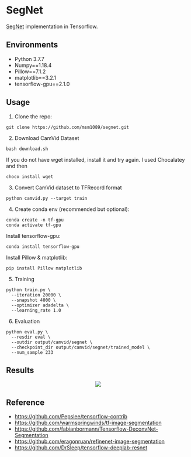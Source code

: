 # SegNet
[SegNet](http://mi.eng.cam.ac.uk/projects/segnet/) implementation in Tensorflow.

## Environments
- Python 3.7.7
- Numpy==1.18.4
- Pillow==7.1.2
- matplotlib==3.2.1
- tensorflow-gpu==2.1.0


## Usage  
1.	Clone the repo:
```
git clone https://github.com/msm1089/segnet.git
```

2. Download CamVid Dataset
```
bash download.sh
```
 If you do not have wget installed, install it and try again. I used Chocalatey and then
```
choco install wget
```

3. Convert CamVid dataset to TFRecord format
```
python camvid.py --target train
```

4. Create conda env (recommended but optional):
```
conda create -n tf-gpu
conda activate tf-gpu
```

 Install tensorflow-gpu:
```
conda install tensorflow-gpu
```

 Install Pillow & matplotlib:
```
pip install Pillow matplotlib
```

5. Training
```
python train.py \
  --iteration 20000 \
  --snapshot 4000 \
  --optimizer adadelta \
  --learning_rate 1.0
```

6. Evaluation
```
python eval.py \
  --resdir eval \
  --outdir output/camvid/segnet \
  --checkpoint_dir output/camvid/segnet/trained_model \
  --num_sample 233
```


## Results
<div align="center">
<img src="images/1.png">
</div>


## Reference
- https://github.com/Pepslee/tensorflow-contrib
- https://github.com/warmspringwinds/tf-image-segmentation
- https://github.com/fabianbormann/Tensorflow-DeconvNet-Segmentation
- https://github.com/eragonruan/refinenet-image-segmentation
- https://github.com/DrSleep/tensorflow-deeplab-resnet
